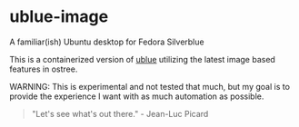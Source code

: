 # ublue-image
A familiar(ish) Ubuntu desktop for Fedora Silverblue 

This is a containerized version of [ublue](https://ublue.it) utilizing the latest image based features in ostree. 

WARNING: This is experimental and not tested that much, but my goal is to provide the experience I want with as much automation as possible.

> "Let's see what's out there." - Jean-Luc Picard
